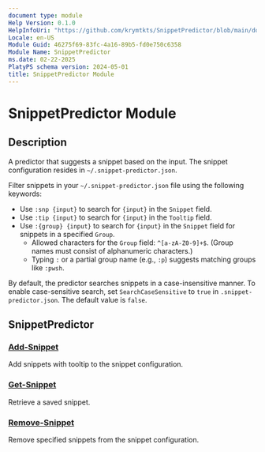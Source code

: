 ```yaml
---
document type: module
Help Version: 0.1.0
HelpInfoUri: "https://github.com/krymtkts/SnippetPredictor/blob/main/docs/SnippetPredictor/SnippetPredictor.md"
Locale: en-US
Module Guid: 46275f69-83fc-4a16-89b5-fd0e750c6358
Module Name: SnippetPredictor
ms.date: 02-22-2025
PlatyPS schema version: 2024-05-01
title: SnippetPredictor Module
---
```


# SnippetPredictor Module

## Description

A predictor that suggests a snippet based on the input.
The snippet configuration resides in `~/.snippet-predictor.json`.

Filter snippets in your `~/.snippet-predictor.json` file using the following keywords:

- Use `:snp {input}` to search for `{input}` in the `Snippet` field.
- Use `:tip {input}` to search for `{input}` in the `Tooltip` field.
- Use `:{group} {input}` to search for `{input}` in the `Snippet` field for snippets in a specified `Group`.
  - Allowed characters for the `Group` field: `^[a-zA-Z0-9]+$`.
    (Group names must consist of alphanumeric characters.)
  - Typing `:` or a partial group name (e.g., `:p`) suggests matching groups like `:pwsh`.

By default, the predictor searches snippets in a case-insensitive manner.
To enable case-sensitive search, set `SearchCaseSensitive` to `true` in `.snippet-predictor.json`.
The default value is `false`.

## SnippetPredictor

### [Add-Snippet](Add-Snippet.md)

Add snippets with tooltip to the snippet configuration.

### [Get-Snippet](Get-Snippet.md)

Retrieve a saved snippet.

### [Remove-Snippet](Remove-Snippet.md)

Remove specified snippets from the snippet configuration.
